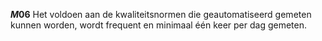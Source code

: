 <!-- begin: measure -->
**$M06$**
Het voldoen aan de kwaliteitsnormen die geautomatiseerd gemeten kunnen worden, wordt frequent en minimaal één keer per dag gemeten.
<!-- end: measure -->

